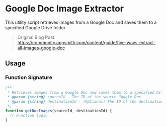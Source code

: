 # Google Doc Image Extractor

This utility script retrieves images from a Google Doc and saves them to a specified Google Drive folder.

> Original Blog Post: https://community.appsmith.com/content/guide/five-ways-extract-all-images-google-doc

## Usage

### Function Signature
```javascript
/**
 * Retrieves images from a Google Doc and saves them to a specified Drive folder.
 * @param {string} sourceId - The ID of the source Google Doc.
 * @param {string} destinationId - (Optional) The ID of the destination Drive folder.
 */
function getDocImages(sourceId, destinationId) {
  // Function logic
}
